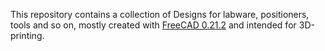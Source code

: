 This repository contains a collection of Designs for labware, positioners, tools and so on, mostly created with [FreeCAD 0.21.2](https://www.freecad.org/) and intended for 3D-printing. 
